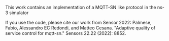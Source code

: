 This work contains an implementation of a MQTT-SN like protocol in the ns-3 simulator

If you use the code, please cite our work from Sensor 2022:
Palmese, Fabio, Alessandro EC Redondi, and Matteo Cesana. "Adaptive quality of service control for mqtt-sn." Sensors 22.22 (2022): 8852.

